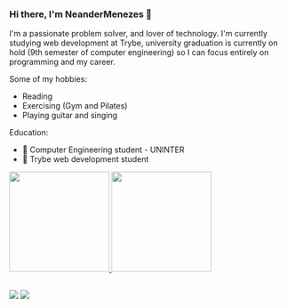 ### Hi there, I'm NeanderMenezes 👋

I'm a passionate problem solver, and lover of technology. I'm currently studying web development at Trybe, university graduation is currently on hold (9th semester of computer engineering) so I can focus entirely on programming and my career.

Some of my hobbies: 
- Reading
- Exercising (Gym and Pilates)
- Playing guitar and singing



Education:
- 🔭 Computer Engineering student - UNINTER
- 🌱 Trybe web development student


<div>
  <a href="https://github.com/neandermenezes">
  <a href="https://www.linkedin.com/in/neandermenezes/">
  <img height="180em" src="https://github-readme-stats.vercel.app/api?username=neandermenezes&show_icons=true&theme=dracula&include_all_commits=true&count_private=true"/>
  <img height="180em" src="https://github-readme-stats.vercel.app/api/top-langs/?username=neandermenezes&layout=compact&langs_count=7&theme=dracula"/>
</div>

  
  ##
  
  <div> 
  <a href = "mailto:neander2801@gmail.com"><img src="https://img.shields.io/badge/-Gmail-%23333?style=for-the-badge&logo=gmail&logoColor=white" target="_blank"></a>
  <a href="https://www.linkedin.com/in/neandermenezes/" target="_blank"><img src="https://img.shields.io/badge/-LinkedIn-%230077B5?style=for-the-badge&logo=linkedin&logoColor=white" target="_blank"></a>
</div>
